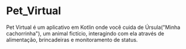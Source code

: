 # Pet_Virtual
Pet Virtual é um aplicativo em Kotlin onde você cuida de Úrsula("Minha cachorrinha"), um animal fictício, interagindo com ela através de alimentação, brincadeiras e monitoramento de status.
